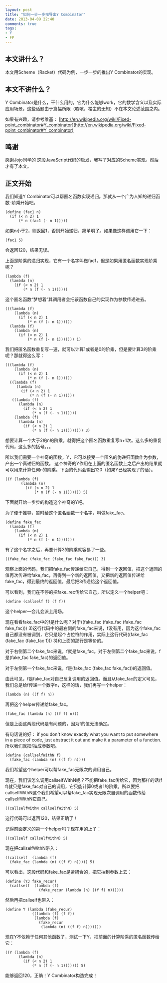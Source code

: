 ```yaml
---
layout: post
title: "如何一步一步推导出Y Combinator"
date: 2013-04-09 22:40
comments: true
tags: 
- Y
- FP
---
```


## 本文讲什么？

本文用Scheme（Racket）代码为例，一步一步的推出Y Combinator的实现。

## 本文不讲什么？

Y Combinator是什么，干什么用的，它为什么能够work，它的数学含义以及实际应用场景，这些话题由于篇幅所限（咳咳，楼主的无知）不在本文论述范围之内。

如果有兴趣，请参考维基： [http://en.wikipedia.org/wiki/Fixed-point_combinator#Y_combinator](http://en.wikipedia.org/wiki/Fixed-point_combinator#Y_combinator)

## 鸣谢

感谢Jojo同学的
[这段JavaScript代码](https://github.com/zhewuzhou/js-y-combinator/blob/master/y-combinator.js)的启发，我写了[对应的Scheme实现](https://github.com/cuipengfei/lambda-calculus-impl/blob/master/racket/%E4%B8%80%E6%AD%A5%E4%B8%80%E6%AD%A5%E6%8E%A8%E5%87%BAY.rkt)。然后才有了本文。


## 正文开始

我们知道Y Combinator可以帮匿名函数实现递归。那就从一个广为人知的递归函数-阶乘开始吧。

```racket
(define (fac1 n)
  (if (< n 2) 1
      (* n (fac1 (- n 1)))))
```

如果n小于2，则返回1，否则开始递归，简单明了。如果像这样调用它一下：

```racket
(fac1 5)
```

会返回120，结果无误。

上面是阶乘的递归实现，它有一个名字叫做fac1，但是如果用匿名函数实现阶乘呢？

```racket
(lambda (f) 
  (lambda (n) 
    (if (< n 2) 1
        (* n (f (- n 1))))))
```

这个匿名函数“梦想着”其调用者会把该函数自己的实现作为参数传递进去。

```racket
(((lambda (f) 
    (lambda (n) 
      (if (< n 2) 1
          (* n (f (- n 1)))))) 
  (lambda (f) 
    (lambda (n) 
      (if (< n 2) 1
          (* n (f (- n 1))))))) 1)
```

我们把匿名函数重复写一遍，就可以计算1或者是0的阶乘，但是要计算3的阶乘呢？那就得这么写：

```racket
(((lambda (f) 
    (lambda (n) 
      (if (< n 2) 1
          (* n (f (- n 1)))))) 
  ((lambda (f) 
     (lambda (n) 
       (if (< n 2) 1
           (* n (f (- n 1)))))) 
   ((lambda (f) 
      (lambda (n) 
        (if (< n 2) 1
            (* n (f (- n 1)))))) 
    (lambda (f) 
      (lambda (n) 
        (if (< n 2) 1
            (* n (f (- n 1))))))))) 3)
```

想要计算一个大于2的n的阶乘，就得把这个匿名函数重复写n+1次。这么多的重复代码，这么多的括号。。。

所以我们需要一个神奇的函数，Y，它可以接受一个匿名的伪递归函数作为参数，产出一个真递归的函数。
这个神奇的Y作用在上面的匿名函数上之后产出的结果就可以用来计算任何n的阶乘。下面的代码会输出120（如果Y已经实现了的话）。

```racket
((Y (lambda (f) 
       (lambda (n) 
         (if (< n 2) 1
             (* n (f (- n 1))))))) 5)
```

下面就开始一步步的构造这个神奇的Y吧。

为了便于推导，暂时给这个匿名函数一个名字，叫做fake_fac。

```racket
(define fake_fac 
  (lambda (f) 
    (lambda (n) 
      (if (< n 2) 1
          (* n (f (- n 1)))))))
```

有了这个名字之后，再要计算3的阶乘就容易了一些。

```racket
((fake_fac (fake_fac (fake_fac fake_fac))) 3)
```

观察上面的代码，我们把fake_fac传递给它自己，得到一个返回值，把这个返回的值再次传递给fake_fac，再得到一个新的返回值，又把新的返回值传递给fake_fac，得到最终的返回值，最后把3传递给这个返回值。

可以看到，我们在不停的把fake_rec传给它自己，所以定义一个helper吧：

```racket
(define (callself f) (f f))
```

这个helper一会儿会派上用场。

现在看看fake_fac中的f是什么呢？对于((fake_fac (fake_fac (fake_fac fake_fac))) 3)这行代码中的最右侧的fake_fac来说，f没有用，因为这个fake_fac自己都没有被调到，它只是起个占位符的作用，实际上这行代码((fake_fac (fake_fac (fake_fac 1))) 3)和上面的那行是等价的。

对于右侧第二个fake_fac来说，f就是fake_fac。对于左侧第二个fake_fac来说，f是(fake_fac fake_fac)的返回值。

对于左侧第一个fake_fac来说，f是(fake_fac (fake_fac fake_fac))的返回值。

由此可见，f是fake_fac对自己反复调用的返回值。而且从fake_fac的定义可见，我们总是给f传递一个数字n，这样的话，我们再写一个helper：

```racket
(lambda (n) ((f f) n))
```

再把这个helper传递给fake_fac。

```racket
(fake_fac (lambda (n) ((f f) n)))
```

但是上面这两段代码是有问题的，因为f的值无法确定。

有句话说的好：
if you don't know exactly what you want to put somewhere in a piece of code, just abstract it out and make it a parameter of a function.
所以我们就把f抽成参数吧。

```racket
(define (callselfWithN f)
  (fake_fac (lambda (n) ((f f) n))))
```

我们希望这个helper可以帮fake_fac无限次的调用自己。

现在，我们该怎么调用callselfWithN呢？不能把fake_fac传给它，因为那样的话(f f)就只是fake_fac对自己的调用，它只能计算0或者1的阶乘。所以要把callselfWithN这个我们希望可以帮fake_fac实现无限次自调用的函数传给callselfWithN它自己。

```racket
((callselfWithN callselfWithN) 5)
```

这行代码可以返回120，结果正确了！

记得前面定义的第一个helper吗？现在用的上了：

```racket
((callself callselfWithN) 5)
```

现在把callselfWithN带入：

```racket
((callself  (lambda (f)
  (fake_fac (lambda (n) ((f f) n))))) 5)
```

可以看出，这段代码和fake_fac是紧耦合的，把它抽到参数上去：

```racket
(define (Y3 fake_recur)
  (callself  (lambda (f)
               (fake_recur (lambda (n) ((f f) n))))))
```

然后再把callself也带入：

```racket
(define Y (lambda (fake_recur) 
            ((lambda (f) (f f)) 
             (lambda (f) 
               (fake_recur 
                (lambda (n) ((f f) n)))))))
```

现在Y不依赖于任何其他函数了，测试一下Y，把前面的计算阶乘的匿名函数传给它：

```racket
((Y (lambda (f) 
      (lambda (n) 
        (if (< n 2) 1
            (* n (f (- n 1))))))) 5)
```

能够返回120，正确！Y Combinator构造完成！